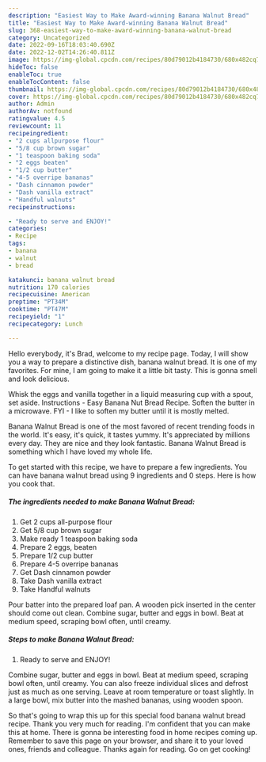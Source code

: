 ```yaml
---
description: "Easiest Way to Make Award-winning Banana Walnut Bread"
title: "Easiest Way to Make Award-winning Banana Walnut Bread"
slug: 368-easiest-way-to-make-award-winning-banana-walnut-bread
category: Uncategorized
date: 2022-09-16T18:03:40.690Z
date: 2022-12-02T14:26:40.811Z
image: https://img-global.cpcdn.com/recipes/80d79012b4184730/680x482cq70/banana-walnut-bread-recipe-main-photo.jpg
hideToc: false
enableToc: true
enableTocContent: false
thumbnail: https://img-global.cpcdn.com/recipes/80d79012b4184730/680x482cq70/banana-walnut-bread-recipe-main-photo.jpg
cover: https://img-global.cpcdn.com/recipes/80d79012b4184730/680x482cq70/banana-walnut-bread-recipe-main-photo.jpg
author: Admin
authorAv: notfound
ratingvalue: 4.5
reviewcount: 11
recipeingredient:
- "2 cups allpurpose flour"
- "5/8 cup brown sugar"
- "1 teaspoon baking soda"
- "2 eggs beaten"
- "1/2 cup butter"
- "4-5 overripe bananas"
- "Dash cinnamon powder"
- "Dash vanilla extract"
- "Handful walnuts"
recipeinstructions:

- "Ready to serve and ENJOY!"
categories:
- Recipe
tags:
- banana
- walnut
- bread

katakunci: banana walnut bread 
nutrition: 170 calories
recipecuisine: American
preptime: "PT34M"
cooktime: "PT47M"
recipeyield: "1"
recipecategory: Lunch

---
```



Hello everybody, it's Brad, welcome to my recipe page. Today, I will show you a way to prepare a distinctive dish, banana walnut bread. It is one of my favorites. For mine, I am going to make it a little bit tasty. This is gonna smell and look delicious.

Whisk the eggs and vanilla together in a liquid measuring cup with a spout, set aside. Instructions - Easy Banana Nut Bread Recipe. Soften the butter in a microwave. FYI - I like to soften my butter until it is mostly melted.

Banana Walnut Bread is one of the most favored of recent trending foods in the world. It's easy, it's quick, it tastes yummy. It's appreciated by millions every day. They are nice and they look fantastic. Banana Walnut Bread is something which I have loved my whole life.


To get started with this recipe, we have to prepare a few ingredients. You can have banana walnut bread using 9 ingredients and 0 steps. Here is how you cook that.

<!--inarticleads1-->

##### The ingredients needed to make Banana Walnut Bread:

1. Get 2 cups all-purpose flour
1. Get 5/8 cup brown sugar
1. Make ready 1 teaspoon baking soda
1. Prepare 2 eggs, beaten
1. Prepare 1/2 cup butter
1. Prepare 4-5 overripe bananas
1. Get Dash cinnamon powder
1. Take Dash vanilla extract
1. Take Handful walnuts


Pour batter into the prepared loaf pan. A wooden pick inserted in the center should come out clean. Combine sugar, butter and eggs in bowl. Beat at medium speed, scraping bowl often, until creamy. 

<!--inarticleads2-->

##### Steps to make Banana Walnut Bread:


1. Ready to serve and ENJOY!

Combine sugar, butter and eggs in bowl. Beat at medium speed, scraping bowl often, until creamy. You can also freeze individual slices and defrost just as much as one serving. Leave at room temperature or toast slightly. In a large bowl, mix butter into the mashed bananas, using wooden spoon. 

So that's going to wrap this up for this special food banana walnut bread recipe. Thank you very much for reading. I'm confident that you can make this at home. There is gonna be interesting food in home recipes coming up. Remember to save this page on your browser, and share it to your loved ones, friends and colleague. Thanks again for reading. Go on get cooking!

